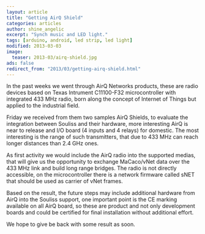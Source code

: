 ```yaml
---
layout: article
title: "Getting AirQ Shield"
categories: articles
author: shine_angelic
excerpt: "Synch music and LED light."
tags: [arduino, android, led strip, led light]
modified: 2013-03-03
image:
  teaser: 2013-03/airq-shield.jpg
ads: false  
redirect_from: "2013/03/getting-airq-shield.html"
---
```


In the past weeks we went through AirQ Networks products, these are radio devices based on Texas Intrument C11100-F32 microcontroller with integrated 433 MHz radio, born along the concept of Internet of Things but applied to the industrial field.

Friday we received from them two samples AirQ Shields, to evaluate the integration between Souliss and their hardware, more interesting AirQ is near to release and I/O board (4 inputs and 4 relays) for domestic. The most interesting is the range of such transmitters, that due to 433 MHz can reach longer distances than 2.4 GHz ones.

As first activity we would include the AirQ radio into the supported medias, that will give us the opportunity to exchange MaCaco/vNet data over the 433 MHz link and build long range bridges.
The radio is not directly accessible, on the microcontroller there is a network firmware called sNET that should be used as carrier of vNet frames.

Based on the result, the future steps may include additional hardware from AirQ into the Souliss support, one important point is the CE marking available on all AirQ board, so these are product and not only development boards and could be certified for final installation without additional effort.

We hope to give be back with some result as soon.

